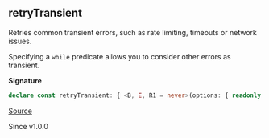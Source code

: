 ## retryTransient

Retries common transient errors, such as rate limiting, timeouts or network issues.

Specifying a `while` predicate allows you to consider other errors as
transient.

**Signature**

```ts
declare const retryTransient: { <B, E, R1 = never>(options: { readonly while?: Predicate.Predicate<NoInfer<E>>; readonly schedule?: Schedule.Schedule<B, NoInfer<E>, R1>; readonly times?: number; } | Schedule.Schedule<B, NoInfer<E>, R1>): <R>(self: HttpClient.With<E, R>) => HttpClient.With<E, R1 | R>; <E, R, B, R1 = never>(self: HttpClient.With<E, R>, options: { readonly while?: Predicate.Predicate<NoInfer<E>>; readonly schedule?: Schedule.Schedule<B, NoInfer<E>, R1>; readonly times?: number; } | Schedule.Schedule<B, NoInfer<E>, R1>): HttpClient.With<E, R1 | R>; }
```

[Source](https://github.com/Effect-TS/effect/tree/main/packages/platform/src/HttpClient.ts#L524)

Since v1.0.0